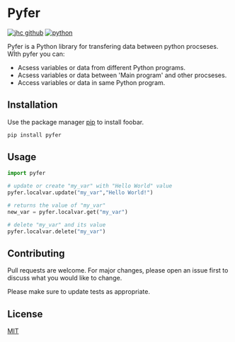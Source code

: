 # Pyfer

[![jhc github](https://img.shields.io/badge/GitHub-metaphaz-181717.svg?style=flat&logo=github)](https://github.com/metaphaz) 
[![python](	https://img.shields.io/badge/Python-3776AB?style=for-the-badge&logo=python&logoColor=white)](https://www.python.org)


Pyfer is a Python library for transfering data between python procseses. Wİth pyfer you can:

+ Acsess variables or data from different Python programs.
+ Acsess variables or data between 'Main program' and other procseses.
+ Access variables or data in same Python program.


## Installation

Use the package manager [pip](https://pip.pypa.io/en/stable/) to install foobar.

```bash
pip install pyfer
```

## Usage

```python
import pyfer

# update or create "my_var" with "Hello World" value
pyfer.localvar.update("my_var","Hello World!")

# returns the value of "my_var"
new_var = pyfer.localvar.get("my_var")

# delete "my_var" and its value
pyfer.localvar.delete("my_var")
```

## Contributing

Pull requests are welcome. For major changes, please open an issue first
to discuss what you would like to change.

Please make sure to update tests as appropriate.

## License

[MIT](https://choosealicense.com/licenses/mit/)